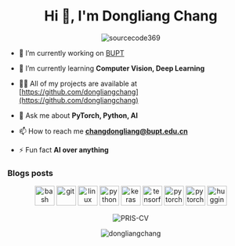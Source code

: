 <h1 align="center">Hi 👋, I'm Dongliang Chang</h1>
<!-- <h3 align="center">Watchful Guardian of AGI. Syllable genius at work.</h3>
 -->

<p align="center"> <img src="https://komarev.com/ghpvc/?username=sourcecode369" alt="sourcecode369" /> </p>

- 🔭 I’m currently working on [BUPT](https://www.bupt.edu.cn/)

- 🌱 I’m currently learning **Computer Vision, Deep Learning**

- 👨‍💻 All of my projects are available at [https://github.com/dongliangchang](https://github.com/dongliangchang)

<!-- - 📝 I regulary write articles on [https://medium.com/@rhtsingh900](https://medium.com/@rhtsingh900) -->

- 💬 Ask me about **PyTorch, Python, AI**

- 📫 How to reach me **changdongliang@bupt.edu.cn**

- ⚡ Fun fact **AI over anything**

### Blogs posts
<!-- BLOG-POST-LIST:START -->
<!-- BLOG-POST-LIST:END -->

<p align="center"> 
  <img src="https://www.vectorlogo.zone/logos/gnu_bash/gnu_bash-icon.svg" alt="bash" width="40" height="40"/> 
  <img src="https://www.vectorlogo.zone/logos/git-scm/git-scm-icon.svg" alt="git" width="40" height="40"/>
  <img src="https://devicons.github.io/devicon/devicon.git/icons/linux/linux-original.svg" alt="linux" width="40" height="40"/> 
  <img src="https://devicons.github.io/devicon/devicon.git/icons/python/python-original.svg" alt="python" width="40" height="40"/> 
  <img src="https://img.stackshare.io/service/5601/keras.png" alt="keras" width="40" height="40"/>
  <img src="https://www.vectorlogo.zone/logos/tensorflow/tensorflow-icon.svg" alt="tensorflow" width="40" height="40"/>
  <img src="https://www.vectorlogo.zone/logos/pytorch/pytorch-icon.svg" alt="pytorch" width="40" height="40"/> 
  <img src="https://media-exp1.licdn.com/dms/image/C4E0BAQGwjdlyJHeZEw/company-logo_200_200/0?e=2159024400&v=beta&t=afHoDcpLq0N9-V8S5aLQBteeKBG5qQ_N4z00ftV4e_k" alt="pytorch" width="40" height="40"/> 
  <img src="https://huggingface.co/favicon.ico" alt="huggingface" width="40" height="40"/></p>
<p align="center">
<img align="center" src="https://github-readme-stats.vercel.app/api?username=PRIS-CV&show_icons=true" alt="PRIS-CV" />
</p>

<p align="center">
<img align="center" src="https://github-readme-stats.vercel.app/api/top-langs/?username=dongliangchang&layout=compact&hide=html" alt="dongliangchang" />
</p>




